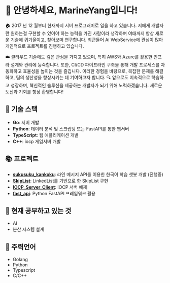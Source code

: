 # 👋 안녕하세요, MarineYang입니다!

🏠 2017 년 12 월부터 현재까지 서버 프로그래머로 일을 하고 있습니다. 
저에게 개발자란 원하는걸 구현할 수 있어야 하는 능력을 가진 사람이라 생각하며 여태까지
항상 새로운 기술에 귀기울이고, 찾아보며 연구합니다.
최근들어 Ai WebService에 관심이 많아 개인적으로 프로젝트를 진행하고 있습니다.

☁️ 클라우드 기술에도 깊은 관심을 가지고 있으며, 특히 AWS와 Azure를 활용한 인프라 설계와 관리에 능숙합니다. 또한, CI/CD 파이프라인 구축을 통해 개발 프로세스를 자동화하고 효율성을 높이는 것을 즐깁니다. 이러한 경험을 바탕으로, 복잡한 문제를 해결하고, 팀의 생산성을 향상시키는 데 기여하고자 합니다.
🔍 앞으로도 지속적으로 학습하고 성장하며, 혁신적인 솔루션을 제공하는 개발자가 되기 위해 노력하겠습니다. 새로운 도전과 기회를 항상 환영합니다!

## 🔧 기술 스택
- **Go**: 서버 개발
- **Python**: 데이터 분석 및 스크립팅 또는 FastAPI를 통한 웹서버
- **TypeScript**: 웹 애플리케이션 개발
- **C++**: iocp 게임서버 개발

## 📚 프로젝트
- **[sukusuku_kankoku](https://github.com/MarineYang/sukusuku_kankoku)**: 라인 메시지 API를 이용한 한국어 학습 챗봇 개발 (진행중)
- **[SkipList](https://github.com/MarineYang/SkipList)**: LinkedList를 기반으로 한 SkipList 구현
- **[IOCP_Server_Client](https://github.com/MarineYang/IOCP_Server_Client)**: IOCP 서버 예제
- **[fast_api](https://github.com/MarineYang/fast_api)**: Python FastAPI 프레임워크 활용

## 🌱 현재 공부하고 있는 것
- AI
- 분산 시스템 설계

## 🌱 주력언어
- Golang
- Python
- Typescript
- C/C++
